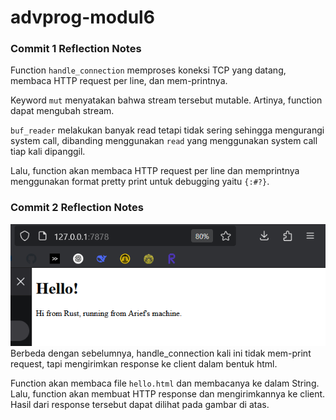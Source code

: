 # advprog-modul6

### Commit 1 Reflection Notes
Function `handle_connection` memproses koneksi TCP yang datang, membaca HTTP request per line, dan mem-printnya.

Keyword `mut` menyatakan bahwa stream tersebut mutable. Artinya, function dapat mengubah stream.

`buf_reader` melakukan banyak read tetapi tidak sering sehingga mengurangi system call, dibanding menggunakan `read` yang menggunakan system call tiap kali dipanggil.

Lalu, function akan membaca HTTP request per line dan memprintnya menggunakan format pretty print untuk debugging yaitu `{:#?}`.

### Commit 2 Reflection Notes
![Commit 2 screen capture](image.png)
Berbeda dengan sebelumnya, handle_connection kali ini tidak mem-print request, tapi mengirimkan response ke client dalam bentuk html.

Function akan membaca file `hello.html` dan membacanya ke dalam String. Lalu, function akan membuat HTTP response dan mengirimkannya ke client. Hasil dari response tersebut dapat dilihat pada gambar di atas.